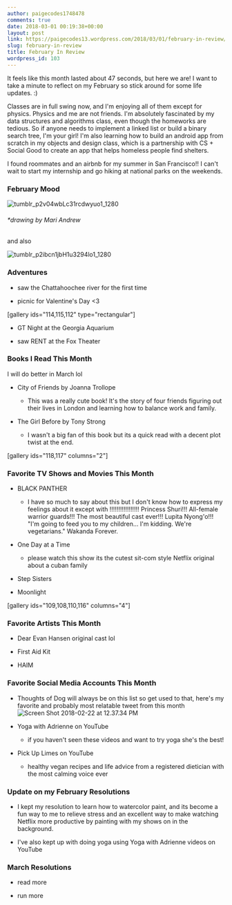 ```yaml
---
author: paigecodes1748478
comments: true
date: 2018-03-01 00:19:38+00:00
layout: post
link: https://paigecodes13.wordpress.com/2018/03/01/february-in-review/
slug: february-in-review
title: February In Review
wordpress_id: 103
---
```


It feels like this month lasted about 47 seconds, but here we are! I want to take a minute to reflect on my February so stick around for some life updates. :)

Classes are in full swing now, and I'm enjoying all of them except for physics. Physics and me are not friends. I'm absolutely fascinated by my data structures and algorithms class, even though the homeworks are tedious. So if anyone needs to implement a linked list or build a binary search tree, I'm your girl! I'm also learning how to build an android app from scratch in my objects and design class, which is a partnership with CS + Social Good to create an app that helps homeless people find shelters.

I found roommates and an airbnb for my summer in San Francisco!! I can't wait to start my internship and go hiking at national parks on the weekends.


### February Mood


![tumblr_p2v04wbLc31rcdwyuo1_1280](https://paigecodes13.files.wordpress.com/2018/02/tumblr_p2v04wblc31rcdwyuo1_1280.jpg)


###### *drawing by Mari Andrew


and also

![tumblr_p2ibcn1jbH1u3294lo1_1280](https://paigecodes13.files.wordpress.com/2018/02/tumblr_p2ibcn1jbh1u3294lo1_1280.jpg)


### Adventures





	
  * saw the Chattahoochee river for the first time

	
  * picnic for Valentine's Day <3




[gallery ids="114,115,112" type="rectangular"]

	
  * GT Night at the Georgia Aquarium

	
  * saw RENT at the Fox Theater




### Books I Read This Month


I will do better in March lol



	
  * City of Friends by Joanna Trollope

	
    * This was a really cute book! It's the story of four friends figuring out their lives in London and learning how to balance work and family.




	
  * The Girl Before by Tony Strong

	
    * I wasn't a big fan of this book but its a quick read with a decent plot twist at the end. 

[gallery ids="118,117" columns="2"]







### Favorite TV Shows and Movies This Month





	
  * BLACK PANTHER

	
    * I have so much to say about this but I don't know how to express my feelings about it except with !!!!!!!!!!!!!!!!! Princess Shuri!!! All-female warrior guards!!! The most beautiful cast ever!!! Lupita Nyong'o!!! "I'm going to feed you to my children... I'm kidding. We're vegetarians." Wakanda Forever.




	
  * One Day at a Time

	
    * please watch this show its the cutest sit-com style Netflix original about a cuban family




	
  * Step Sisters

	
  * Moonlight 

[gallery ids="109,108,110,116" columns="4"]




### Favorite Artists This Month





	
  * Dear Evan Hansen original cast lol

	
  * First Aid Kit

	
  * HAIM




### Favorite Social Media Accounts This Month





	
  * Thoughts of Dog will always be on this list so get used to that, here's my favorite and probably most relatable tweet from this month![Screen Shot 2018-02-22 at 12.37.34 PM](https://paigecodes13.files.wordpress.com/2018/02/screen-shot-2018-02-22-at-12-37-34-pm.png)

	
  * Yoga with Adrienne on YouTube

	
    * if you haven't seen these videos and want to try yoga she's the best!




	
  * Pick Up Limes on YouTube

	
    * healthy vegan recipes and life advice from a registered dietician with the most calming voice ever







### Update on my February Resolutions





	
  * I kept my resolution to learn how to watercolor paint, and its become a fun way to me to relieve stress and an excellent way to make watching Netflix more productive by painting with my shows on in the background.

	
  * I've also kept up with doing yoga using Yoga with Adrienne videos on YouTube




### March Resolutions





	
  * read more

	
  * run more



